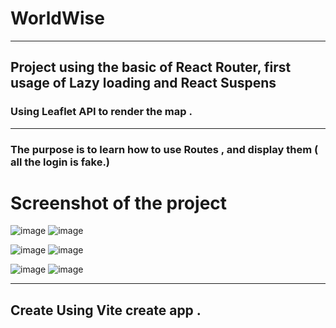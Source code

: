 # WorldWise

***

## Project using the basic of **React Router**, first usage of **Lazy loading** and React **Suspens**
### Using Leaflet API to render the map .
***
### The purpose is to learn how to use Routes , and display them ( all the login is fake.)

# Screenshot of the project 
![image](https://github.com/Heechem/WorldWise/assets/117024247/c086c6a7-72e5-4001-b2a4-3254fac8cfd0) ![image](https://github.com/Heechem/WorldWise/assets/117024247/67c5df2d-0691-4368-a8d3-abfaef138736)

![image](https://github.com/Heechem/WorldWise/assets/117024247/a29b1747-d24f-4793-a7d7-09676830b78f) ![image](https://github.com/Heechem/WorldWise/assets/117024247/9c52ef94-ff98-4980-a09f-8a244d208272)

![image](https://github.com/Heechem/WorldWise/assets/117024247/9f8fec1c-0168-4940-a60a-87b7e2a099c8) ![image](https://github.com/Heechem/WorldWise/assets/117024247/98886849-c9b9-480d-b53e-b6204baf8e36)

*** 

## Create Using Vite create app .
